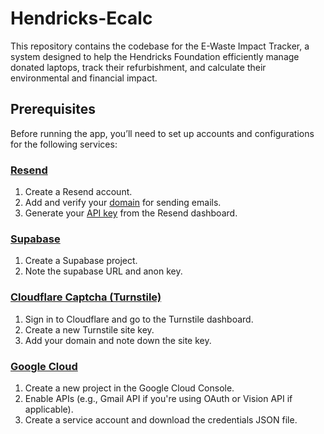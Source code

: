 # Hendricks-Ecalc
This repository contains the codebase for the E-Waste Impact Tracker, a system designed to help the Hendricks Foundation efficiently manage donated laptops, track their refurbishment, and calculate their environmental and financial impact.

## Prerequisites

Before running the app, you’ll need to set up accounts and configurations for the following services:

### [Resend](https://resend.com)

1. Create a Resend account.
2. Add and verify your [domain](https://resend.com/docs/dashboard/domains/introduction) for sending emails.
3. Generate your [API key](https://resend.com/docs/dashboard/api-keys/introduction) from the Resend dashboard.

### [Supabase](https://supabase.com)

1. Create a Supabase project.
2. Note the supabase URL and anon key.

### [Cloudflare Captcha (Turnstile)](https://www.cloudflare.com/application-services/products/turnstile/)

1. Sign in to Cloudflare and go to the Turnstile dashboard.
2. Create a new Turnstile site key.
3. Add your domain and note down the site key.

### [Google Cloud](https://cloud.google.com)

1. Create a new project in the Google Cloud Console.
2. Enable APIs (e.g., Gmail API if you're using OAuth or Vision API if applicable).
3. Create a service account and download the credentials JSON file.
